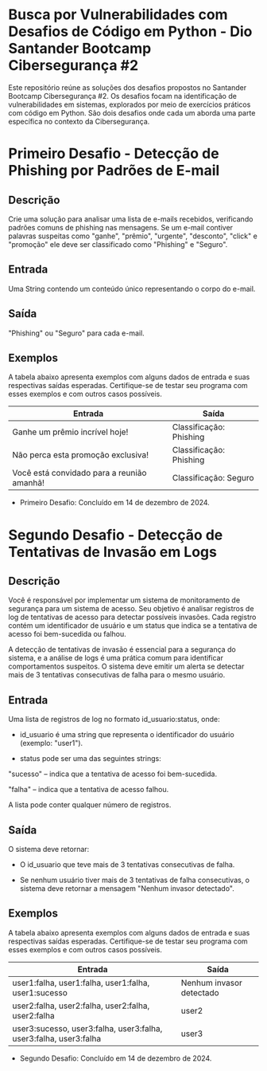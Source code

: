 # Busca por Vulnerabilidades com Desafios de Código em Python - Dio Santander Bootcamp Cibersegurança #2
Este repositório reúne as soluções dos desafios propostos no Santander Bootcamp Cibersegurança #2. Os desafios focam na identificação de vulnerabilidades em sistemas, explorados por meio de exercícios práticos com código em Python. São dois desafios onde cada um aborda uma parte específica no contexto da Cibersegurança.

# Primeiro Desafio - Detecção de Phishing por Padrões de E-mail

## Descrição
Crie uma solução para analisar uma lista de e-mails recebidos, verificando padrões comuns de phishing nas mensagens. Se um e-mail contiver palavras suspeitas como "ganhe", "prêmio", "urgente", "desconto", "click" e "promoção" ele deve ser classificado como "Phishing" e "Seguro".

## Entrada
Uma String contendo um conteúdo único representando o corpo do e-mail.

## Saída
"Phishing" ou "Seguro" para cada e-mail.

## Exemplos
A tabela abaixo apresenta exemplos com alguns dados de entrada e suas respectivas saídas esperadas. Certifique-se de testar seu programa com esses exemplos e com outros casos possíveis.

| Entrada                                    | Saída                   |
|--------------------------------------------|-------------------------|
| Ganhe um prêmio incrível hoje!             | Classificação: Phishing |
| Não perca esta promoção exclusiva!         | Classificação: Phishing |
| Você está convidado para a reunião amanhã! | Classificação: Seguro   |

* Primeiro Desafio: Concluído em 14 de dezembro de 2024.

# Segundo Desafio - Detecção de Tentativas de Invasão em Logs

## Descrição
Você é responsável por implementar um sistema de monitoramento de segurança para um sistema de acesso. Seu objetivo é analisar registros de log de tentativas de acesso para detectar possíveis invasões. Cada registro contém um identificador de usuário e um status que indica se a tentativa de acesso foi bem-sucedida ou falhou.

A detecção de tentativas de invasão é essencial para a segurança do sistema, e a análise de logs é uma prática comum para identificar comportamentos suspeitos. O sistema deve emitir um alerta se detectar mais de 3 tentativas consecutivas de falha para o mesmo usuário.

## Entrada
Uma lista de registros de log no formato id_usuario:status, onde:

* id_usuario é uma string que representa o identificador do usuário (exemplo: "user1").

* status pode ser uma das seguintes strings:

"sucesso" – indica que a tentativa de acesso foi bem-sucedida.

"falha" – indica que a tentativa de acesso falhou.

A lista pode conter qualquer número de registros.

## Saída
O sistema deve retornar:

* O id_usuario que teve mais de 3 tentativas consecutivas de falha.

* Se nenhum usuário tiver mais de 3 tentativas de falha consecutivas, o sistema deve retornar a mensagem "Nenhum invasor detectado".

## Exemplos
A tabela abaixo apresenta exemplos com alguns dados de entrada e suas respectivas saídas esperadas. Certifique-se de testar seu programa com esses exemplos e com outros casos possíveis.

| Entrada                                                           | Saída                    |
|-------------------------------------------------------------------|--------------------------|
| user1:falha, user1:falha, user1:falha, user1:sucesso              | Nenhum invasor detectado |
| user2:falha, user2:falha, user2:falha, user2:falha                | user2                    |
| user3:sucesso, user3:falha, user3:falha, user3:falha, user3:falha | user3                    |

* Segundo Desafio: Concluído em 14 de dezembro de 2024.
